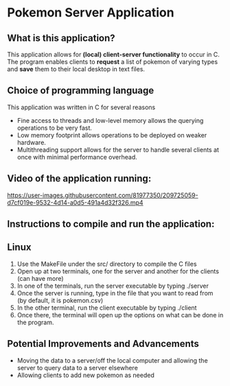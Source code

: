 # Pokemon Server Application

## What is this application?
This application allows for **(local) client-server functionality** to occur in C. The program enables clients to **request** a list of pokemon of varying types and **save** them to their local desktop in text files. 

## Choice of programming language
This application was written in C for several reasons
- Fine access to threads and low-level memory allows the querying operations to be very fast.
- Low memory footprint allows operations to be deployed on weaker hardware.
- Multithreading support allows for the server to handle several clients at once with minimal performance overhead.

## Video of the application running:
https://user-images.githubusercontent.com/81977350/209725059-d7cf019e-9532-4d14-a0d5-491a4d32f326.mp4

## Instructions to compile and run the application:

## Linux
1. Use the MakeFile under the src/ directory to compile the C files
2. Open up at  two terminals, one for the server and another for the clients (can have more)
3. In one of the terminals, run the server executable by typing ./server
4. Once the server is running, type in the file that you want to read from (by default, it is pokemon.csv)
5. In the other terminal, run the client executable by typing ./client
6. Once there, the terminal will open up the options on what can be done in the program.

## Potential Improvements and Advancements
- Moving the data to a server/off the local computer and allowing the server to query data to a server elsewhere
- Allowing clients to add new pokemon as needed
